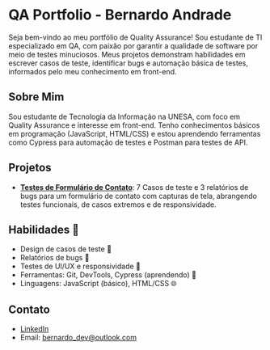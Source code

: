 # QA Portfolio - Bernardo Andrade

Seja bem-vindo ao meu portfólio de Quality Assurance! Sou estudante de TI especializado em QA, com paixão por garantir a qualidade de software por meio de testes minuciosos. Meus projetos demonstram habilidades em escrever casos de teste, identificar bugs e automação básica de testes, informados pelo meu conhecimento em front-end.

## Sobre Mim

Sou estudante de Tecnologia da Informação na UNESA, com foco em Quality Assurance e interesse em front-end. Tenho conhecimentos básicos em programação (JavaScript, HTML/CSS) e estou aprendendo ferramentas como Cypress para automação de testes e Postman para testes de API.

## Projetos

- **[Testes de Formulário de Contato](projects/contact-form-tests/test-cases.md)**: 7 Casos de teste e 3 relatórios de bugs para um formulário de contato com capturas de tela, abrangendo testes funcionais, de casos extremos e de responsividade.
<!-- - **[Search Bar Testing](projects/search-bar-tests/test-cases.md)**: Casos de teste para uma funcionalidade de busca, com foco em usabilidade e tratamento de erros.  -->

## Habilidades 🚀

- Design de casos de teste 📝
- Relatórios de bugs 🐞
- Testes de UI/UX e responsividade 📱
- Ferramentas: Git, DevTools, Cypress (aprendendo) 🔧
- Linguagens: JavaScript (básico), HTML/CSS 🌐

## Contato

- [LinkedIn](https://www.linkedin.com/in/andradebernardo/)
- Email: <bernardo_dev@outlook.com>

